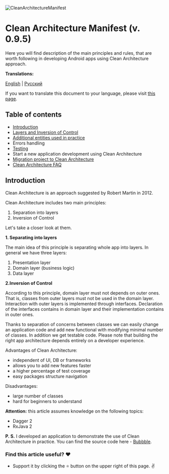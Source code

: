 ![CleanArchitectureManifest](https://raw.githubusercontent.com/ImangazalievM/CleanArchitectureManifest/master/images/CleanArchitectureManifest.png)

# Clean Architecture Manifest (v. 0.9.5)

Here you will find description of the main principles and rules, that are worth following in developing Android apps using Clean Architecture approach.

**Translations:**

[English](/README.md) | [Русский](/README-RU.md)

If you want to translate this document to your language, please visit [this page](contributing.md).

## Table of contents

- [Introduction](#introduction)
- [Layers and Inversion of Control](en/layers_and_ioc.md)
- [Additional entities used in practice](en/additional_entities.md)
- Errors handling
- [Testing](en/testing.md)
- Start a new application development using Clean Architecture
- [Migration project to Clean Architecture](#migration-project-to-clean-architecture)
- [Clean Architecture FAQ](#clean-architecture-faq)

## Introduction

Clean Architecture is an approach suggested by Robert Martin in 2012.

Clean Architecture includes two main principles:

1. Separation into layers
2. Inversion of Control

Let's take a closer look at them.

**1. Separating into layers**

The main idea of this principle is separating whole app into layers. In general we have three layers:

1. Presentation layer
2. Domain layer (business logic) 
3. Data layer

**2.Inversion of Control**

According to this principle, domain layer must not depends on outer ones. That is, classes from outer layers must not be used in the domain layer. Interaction with outer layers is implemented through interfaces. Declaration of the interfaces contains in domain layer and their implementation contains in outer ones.

Thanks to separation of concerns between classes we can easily change an application code and add new functional with modifying minimal number of classes. In addition we get testable code. Please note that building the right app architecture depends entirely on a developer experience.

Advantages of Clean Architecture:

- independent of UI, DB or frameworks
- allows you to add new features faster
- a higher percentage of test coverage
- easy packages structure navigation

Disadvantages:

- large number of classes 
- hard for beginners to understand 

**Attention:** this article assumes knowledge on the following topics: 

- Dagger 2
- RxJava 2

**P. S.** I developed an application to demonstrate the use of Clean Architecture in practice. You can find the source code here - [Bubbble](https://github.com/ImangazalievM/Bubbble).

### Find this article useful? ❤️

- Support it by clicking the ⭐️ button on the upper right of this page. ✌️